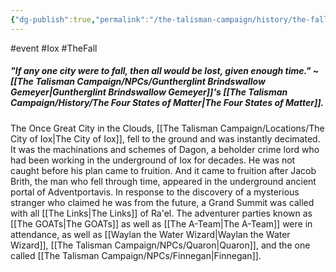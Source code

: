 ```yaml
---
{"dg-publish":true,"permalink":"/the-talisman-campaign/history/the-fall/"}
---
```


#event #Iox #TheFall 
##### "If any one city were to fall, then all would be lost, given enough time." ~[[The Talisman Campaign/NPCs/Guntherglint Brindswallow Gemeyer\|Guntherglint Brindswallow Gemeyer]]'s [[The Talisman Campaign/History/The Four States of Matter\|The Four States of Matter]].

The Once Great City in the Clouds, [[The Talisman Campaign/Locations/The City of Iox\|The City of Iox]], fell to the ground and was instantly decimated. It was the machinations and schemes of Dagon, a beholder crime lord who had been working in the underground of Iox for decades. He was not caught before his plan came to fruition. And it came to fruition after Jacob Brith, the man who fell through time, appeared in the underground ancient portal of Adventportavis. In response to the discovery of a mysterious stranger who claimed he was from the future, a Grand Summit was called with all [[The Links\|The Links]] of Ra'el. The adventurer parties known as [[The GOATs\|The GOATs]] as well as [[The A-Team\|The A-Team]] were in attendance, as well as [[Waylan the Water Wizard\|Waylan the Water Wizard]], [[The Talisman Campaign/NPCs/Quaron\|Quaron]], and the one called [[The Talisman Campaign/NPCs/Finnegan\|Finnegan]].